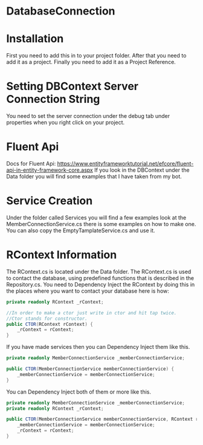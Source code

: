 # DatabaseConnection

# Installation
First you need to add this in to your project folder.
After that you need to add it as a project.
Finally you need to add it as a Project Reference.

# Setting DBContext Server Connection String
You need to set the server connection under the debug tab under properties when you right click on your project.

# Fluent Api
Docs for Fluent Api: https://www.entityframeworktutorial.net/efcore/fluent-api-in-entity-framework-core.aspx
If you look in the DBContext under the Data folder you will find some examples that I have taken from my bot.

# Service Creation
Under the folder called Services you will find a few examples look at the MemberConnectionService.cs there is some examples on how to make one.
You can also copy the EmptyTamplateService.cs and use it.

# RContext Information
The RContext.cs is located under the Data folder.
The RContext.cs is used to contact the database, using predefined functions that is described in the Repository.cs.
You need to Dependency Inject the RContext by doing this in the places where you want to contact your database here is how:
```csharp
private readonly RContext _rContext;

//In order to make a ctor just write in ctor and hit tap twice.
//Ctor stands for constructor.
public CTOR(RContext rContext) {
	_rContext = rContext;
}
```

If you have made services then you can Dependency Inject them like this.
```csharp
private readonly MemberConnectionService _memberConnectionService;

public CTOR(MemberConnectionService memberConnectionService) {
	_memberConnectionService = memberConnectionService;
}
```

You can Dependency Inject both of them or more like this.
```csharp
private readonly MemberConnectionService _memberConnectionService;
private readonly RContext _rContext;

public CTOR(MemberConnectionService memberConnectionService, RContext rContext) {
	_memberConnectionService = memberConnectionService;
	_rContext = rContext;
}
```